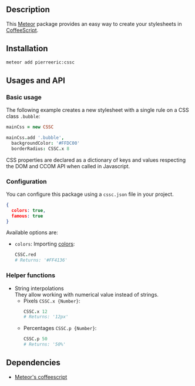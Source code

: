 ## Description
This [Meteor](https://www.meteor.com/) package provides an easy way to create your stylesheets in [CoffeeScript](http://coffeescript.org/).

## Installation
```bash
meteor add pierreeric:cssc
```

## Usages and API
### Basic usage
The following example creates a new stylesheet with a single rule on a CSS
class `.bubble`:

```coffee
mainCss = new CSSC

mainCss.add '.bubble',
  backgroundColor: '#FFDC00'
  borderRadius: CSSC.x 8
```

CSS properties are declared as a dictionary of keys and values respecting
the DOM and CCOM API when called in Javascript.

### Configuration
You can configure this package using a `cssc.json` file in your project.
```json
{
  colors: true,
  famous: true
}
```

Available options are:
* `colors`: Importing [colors](http://clrs.cc):
  ```coffee
  CSSC.red
  # Returns: '#FF4136'
  ```

### Helper functions
* String interpolations<br>
  They allow working with numerical value instead of strings.
  * Pixels `CSSC.x {Number}`:<br>
    ```coffee
    CSSC.x 12
    # Returns: '12px'
    ```
  * Percentages `CSSC.p {Number}`:<br>
    ```coffee
    CSSC.p 50
    # Returns: '50%'
    ```

## Dependencies
* [Meteor's coffeescript](https://atmospherejs.com/meteor/coffeescript)
